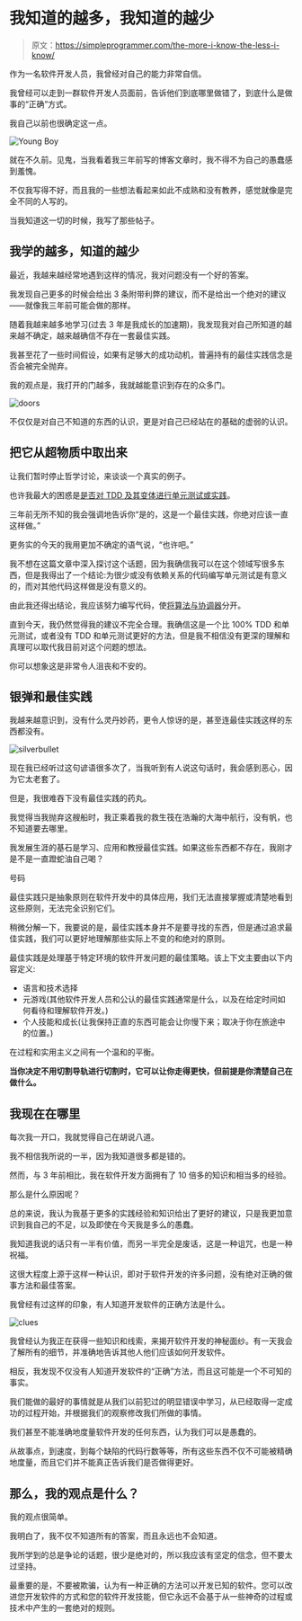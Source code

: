 # 我知道的越多，我知道的越少

> 原文：<https://simpleprogrammer.com/the-more-i-know-the-less-i-know/>

作为一名软件开发人员，我曾经对自己的能力非常自信。

我曾经可以走到一群软件开发人员面前，告诉他们到底哪里做错了，到底什么是做事的“正确”方式。

我自己以前也很确定这一点。



![Young Boy](img/0961010b50bf69f697266fb97e728a39.png "Young Boy")



就在不久前。见鬼，当我看着我三年前写的博客文章时，我不得不为自己的愚蠢感到羞愧。

不仅我写得不好，而且我的一些想法看起来如此不成熟和没有教养，感觉就像是完全不同的人写的。

当我知道这一切的时候，我写了那些帖子。

## 我学的越多，知道的越少

最近，我越来越经常地遇到这样的情况，我对问题没有一个好的答案。

我发现自己更多的时候会给出 3 条附带利弊的建议，而不是给出一个绝对的建议——就像我三年前可能会做的那样。

随着我越来越多地学习(过去 3 年是我成长的加速期)，我发现我对自己所知道的越来越不确定，越来越确信不存在一套最佳实践。

我甚至花了一些时间假设，如果有足够大的成功动机，普遍持有的最佳实践信念是否会被完全抛弃。

我的观点是，我打开的门越多，我就越能意识到存在的众多门。



![doors](img/2c91a137c14142cb0f44ad91c0021d5d.png "doors")



不仅仅是对自己不知道的东西的认识，更是对自己已经站在的基础的虚弱的认识。

## 把它从超物质中取出来

让我们暂时停止哲学讨论，来谈谈一个真实的例子。

也许我最大的困惑是[是否对 TDD 及其变体进行单元测试或实践](https://simpleprogrammer.com/?s=tdd)。

三年前无所不知的我会强调地告诉你“是的，这是一个最佳实践，你绝对应该一直这样做。”

更务实的今天的我用更加不确定的语气说，“也许吧。”

我不想在这篇文章中深入探讨这个话题，因为我确信我可以在这个领域写很多东西，但是我得出了一个结论:为很少或没有依赖关系的代码编写单元测试是有意义的，而对其他代码这样做是没有意义的。

由此我还得出结论，我应该努力编写代码，使[将算法与协调器](https://simpleprogrammer.com/2012/10/21/there-are-only-two-roles-of-code/)分开。

直到今天，我仍然觉得我的建议不完全合理。我确信这是一个比 100% TDD 和单元测试，或者没有 TDD 和单元测试更好的方法，但是我不相信没有更深的理解和真理可以取代我目前对这个问题的想法。

你可以想象这是非常令人沮丧和不安的。

## 银弹和最佳实践

我越来越意识到，没有什么灵丹妙药，更令人惊讶的是，甚至连最佳实践这样的东西都没有。



![silverbullet](img/1054269cdd063138f6df4be7a654c82c.png "silverbullet")



现在我已经听过这句谚语很多次了，当我听到有人说这句话时，我会感到恶心，因为它太老套了。

但是，我很难吞下没有最佳实践的药丸。

我觉得当我抛弃这艘船时，我正乘着我的救生筏在浩瀚的大海中航行，没有帆，也不知道要去哪里。

我发展生涯的基石是学习、应用和教授最佳实践。如果这些东西都不存在，我刚才是不是一直蹬蛇油自己喝？

号码

最佳实践只是抽象原则在软件开发中的具体应用，我们无法直接掌握或清楚地看到这些原则，无法完全识别它们。

稍微分解一下，我要说的是，最佳实践本身并不是要寻找的东西，但是通过追求最佳实践，我们可以更好地理解那些实际上不变的和绝对的原则。

最佳实践是处理基于特定环境的软件开发问题的最佳策略。该上下文主要由以下内容定义:

*   语言和技术选择
*   元游戏(其他软件开发人员和公认的最佳实践通常是什么，以及在给定时间如何看待和理解软件开发。)
*   个人技能和成长(让我保持正直的东西可能会让你慢下来；取决于你在旅途中的位置。)

在过程和实用主义之间有一个温和的平衡。

**当你决定不用切割导轨进行切割时，它可以让你走得更快，但前提是你清楚自己在做什么。**

## 我现在在哪里

每次我一开口，我就觉得自己在胡说八道。

我不相信我所说的一半，因为我知道很多都是错的。

然而，与 3 年前相比，我在软件开发方面拥有了 10 倍多的知识和相当多的经验。

那么是什么原因呢？

总的来说，我认为我基于更多的实践经验和知识给出了更好的建议，只是我更加意识到我自己的不足，以及即使在今天我是多么的愚蠢。

我知道我说的话只有一半有价值，而另一半完全是废话，这是一种诅咒，也是一种祝福。

这很大程度上源于这样一种认识，即对于软件开发的许多问题，没有绝对正确的做事方法和最佳答案。

我曾经有过这样的印象，有人知道开发软件的正确方法是什么。



![clues](img/76d102add6cbe3be6436bf4b02bded3b.png "clues")



我曾经认为我正在获得一些知识和线索，来揭开软件开发的神秘面纱。有一天我会了解所有的细节，并准确地告诉其他人他们应该如何开发软件。

相反，我发现不仅没有人知道开发软件的“正确”方法，而且这可能是一个不可知的事实。

我们能做的最好的事情就是从我们以前犯过的明显错误中学习，从已经取得一定成功的过程开始，并根据我们的观察修改我们所做的事情。

我们甚至不能准确地度量软件开发的任何东西，认为我们可以是愚蠢的。

从故事点，到速度，到每个缺陷的代码行数等等，所有这些东西不仅不可能被精确地度量，而且它们并不能真正告诉我们是否做得更好。

## 那么，我的观点是什么？

我的观点很简单。

我明白了，我不仅不知道所有的答案，而且永远也不会知道。

我所学到的总是争论的话题，很少是绝对的，所以我应该有坚定的信念，但不要太过坚持。

最重要的是，不要被欺骗，认为有一种正确的方法可以开发已知的软件。您可以改进您开发软件的方式和您的软件开发技能，但它永远不会基于从一些神奇的过程或技术中产生的一套绝对的规则。